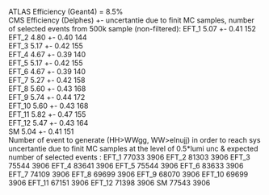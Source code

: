 ATLAS Efficiency (Geant4) = 8.5%  
CMS Efficiency (Delphes) +- uncertantie due to finit MC samples, number of selected events from 500k sample (non-filtered):
EFT_1 5.07 +- 0.41  152   
EFT_2 4.80 +- 0.40  144   
EFT_3 5.17 +- 0.42  155   
EFT_4 4.67 +- 0.39  140   
EFT_5 5.17 +- 0.42  155   
EFT_6 4.67 +- 0.39  140   
EFT_7 5.27 +- 0.42  158   
EFT_8 5.60 +- 0.43  168   
EFT_9 5.74 +- 0.44  172   
EFT_10 5.60 +- 0.43  168   
EFT_11 5.82 +- 0.47  155   
EFT_12 5.47 +- 0.43  164   
SM 5.04 +- 0.41  151   
Number of event to generate (HH>WWgg, WW>elnujj) in order to reach sys uncertantie due to finit MC samples at the level of 0.5*lumi unc & expected number of selected events :
EFT_1 77033 3906
EFT_2 81303 3906
EFT_3 75544 3906
EFT_4 83641 3906
EFT_5 75544 3906
EFT_6 83633 3906
EFT_7 74109 3906
EFT_8 69699 3906
EFT_9 68070 3906
EFT_10 69699 3906
EFT_11 67151 3906
EFT_12 71398 3906
SM 77543 3906
